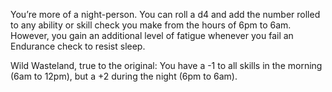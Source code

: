 You’re more of a night-person. You can roll a d4 and add the number rolled to any ability or skill check you make from the hours of 6pm to 6am. However, you gain an additional level of fatigue whenever you fail an Endurance check to resist sleep. 

Wild Wasteland, true to the original: You have a -1 to all skills in the morning (6am to 12pm), but a +2 during the night (6pm to 6am).